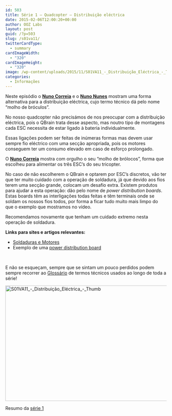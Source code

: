 ```yaml
---
id: 503
title: Série 1 – Quadcopter – Distribuição eléctrica
date: 2015-02-06T12:00:20+00:00
author: OOZ Labs
layout: post
guid: /?p=503
slug: /s01va11/
twitterCardType:
  - summary
cardImageWidth:
  - "320"
cardImageHeight:
  - "320"
image: /wp-content/uploads/2015/11/S01VA11_-_Distribuição_Eléctrica_-_Thumb.jpg
categories:
  - Informações
---
```

Neste episódio o [**Nuno Correia**](/equipa/nuno-correia/ "Nuno Correia") e o [**Nuno Nunes**](/equipa/nuno-nunes/ "Nuno Nunes") mostram uma forma alternativa para a distribuição eléctrica, cujo termo técnico dá pelo nome &#8220;molho de bróculos&#8221;.

<p style="text-align: center;">
</p>

No nosso quadcopter não precisámos de nos preocupar com a distribuição eléctrica, pois o QBrain trata desse aspecto, mas noutro tipo de montagens cada ESC necessita de estar ligado à bateria individualmente.

Essas ligações podem ser feitas de inúmeras formas mas devem usar sempre fio eléctrico com uma secção apropriada, pois os motores conseguem ter um consumo elevado em caso de esforço prolongado.

O [**Nuno Correia**](/equipa/nuno-correia/ "Nuno Correia") mostra com orgulho o seu &#8220;molho de brólocos&#8221;, forma que escolheu para alimentar os três ESC&#8217;s do seu tricopter.

No caso de não escolherem o QBrain e optarem por ESC&#8217;s discretos, vão ter que ter muito cuidado com a operação de soldadura, já que devido aos fios terem uma secção grande, colocam um desafio extra. Existem produtos para ajudar a esta operação: dão pelo nome de _power distribution boards_. Estas boards têm as interligações todas feitas e têm terminais onde se soldam os nossos fios todos, por forma a ficar tudo muito mais limpo do que o exemplo que mostramos no vídeo.

Recomendamos novamente que tenham um cuidado extremo nesta operação de soldadura.

**Links para sites e artigos relevantes:**

  * <a title="Série 1 – Quadcopter – Soldaduras e Motores" href="/s01e03/" target="_blank">Soldaduras e Motores</a>
  * Exemplo de uma <a title="Hobby King Quadcopter Power Distribution Board" href="http://www.hobbyking.com/hobbyking/store/uh_viewitem.asp?idproduct=34528&aff=1325431" target="_blank">power distribution board</a>

&nbsp;

E não se esqueçam, sempre que se sintam um pouco perdidos podem sempre recorrer ao [Glossário](/s01-glossary/ "Glossário") de termos técnicos usados ao longo de toda a série!

[<img class="aligncenter size-large wp-image-258" src="/wp-content/uploads/2015/11/S01VA11_-_Distribuição_Eléctrica_-_Thumb-1024x576.jpg" alt="S01VA11_-_Distribuição_Eléctrica_-_Thumb" width="640" height="360" srcset="/wp-content/uploads/2015/11/S01VA11_-_Distribuição_Eléctrica_-_Thumb-1024x576.jpg 1024w, /wp-content/uploads/2015/11/S01VA11_-_Distribuição_Eléctrica_-_Thumb-300x169.jpg 300w, /wp-content/uploads/2015/11/S01VA11_-_Distribuição_Eléctrica_-_Thumb-267x150.jpg 267w, /wp-content/uploads/2015/11/S01VA11_-_Distribuição_Eléctrica_-_Thumb.jpg 1280w" sizes="(max-width: 640px) 100vw, 640px" />](/wp-content/uploads/2015/11/S01VA11_-_Distribuição_Eléctrica_-_Thumb.jpg)

Resumo da [série 1](/series/serie-1/ "Resumo da série 1")